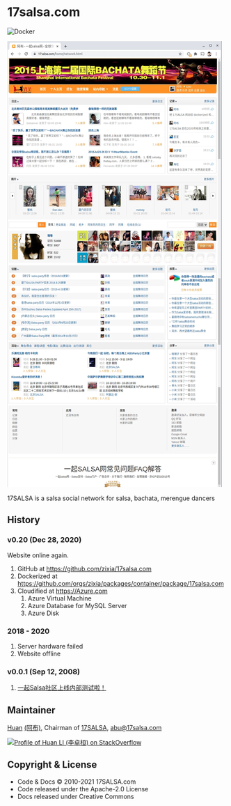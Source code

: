 # 17salsa.com

![Docker](https://github.com/zixia/17salsa.com/workflows/Docker/badge.svg)

![17SALSA.com](docs/images/17salsa-website.webp)

17SALSA is a salsa social network for salsa, bachata, merengue dancers

## History

### v0.20 (Dec 28, 2020)

Website online again.

1. GitHub at <https://github.com/zixia/17salsa.com>
1. Dockerized at <https://github.com/orgs/zixia/packages/container/package/17salsa.com>
1. Cloudified at <https://Azure.com>
    1. Azure Virtual Machine
    1. Azure Database for MySQL Server
    1. Azure Disk

### 2018 - 2020

1. Server hardware failed
1. Website offline

### v0.0.1 (Sep 12, 2008)

1. [一起Salsa社区上线内部测试啦！](https://17salsa.com/home/space-1-do-blog-id-1.html)

## Maintainer

[Huan](https://github.com/huan) [(阿布)](https://abu.17salsa.com), Chairman of [17SALSA](https://www.17salsa.com), <abu@17salsa.com>

[![Profile of Huan LI (李卓桓) on StackOverflow](https://stackoverflow.com/users/flair/1123955.png)](https://stackoverflow.com/users/1123955/huan)

## Copyright & License

- Code & Docs © 2010-2021 17SALSA.com
- Code released under the Apache-2.0 License
- Docs released under Creative Commons
